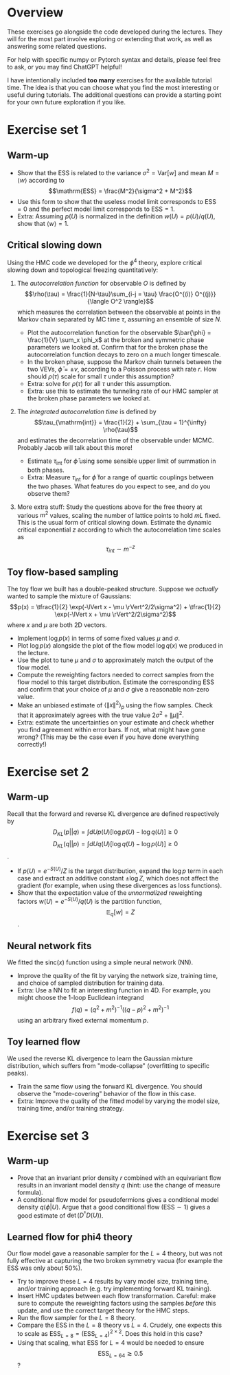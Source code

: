 # Overview
These exercises go alongside the code developed during the lectures. They will
for the most part involve exploring or extending that work, as well as answering
some related questions.

For help with specific numpy or Pytorch syntax and details, please feel free to ask,
or you may find ChatGPT helpful!

I have intentionally included **too many** exercises for the available tutorial
time. The idea is that you can choose what you find the most interesting or
useful during tutorials. The additional questions can provide a starting point
for your own future exploration if you like.

# Exercise set 1
## Warm-up
  * Show that the ESS is related to the variance $\sigma^2 = \mathrm{Var}[w]$ and mean $M = \langle w \rangle$ according to
    $$\mathrm{ESS} = \frac{M^2}{\sigma^2 + M^2}$$
  * Use this form to show that the useless model limit corresponds to $\mathrm{ESS} = 0$ and the perfect model limit corresponds to $\mathrm{ESS} = 1$.
  * Extra: Assuming $p(U)$ is normalized in the definition $w(U) = p(U)/q(U)$, show that $\langle w \rangle = 1$.

## Critical slowing down
Using the HMC code we developed for the $\phi^4$ theory, explore critical
slowing down and topological freezing quantitatively:

  1. The _autocorrelation function_ for observable $O$ is defined by
  $$\rho(\tau) = \frac{1}{N-\tau}\sum_{i-j = \tau} \frac{O^{(i)} O^{(j)}}{\langle O^2 \rangle}$$
   which measures the correlation between the observable at points in the Markov chain separated by MC time $\tau$, assuming an ensemble of size $N$.
	 * Plot the autocorrelation function for the observable $\bar{\phi} = \frac{1}{V} \sum_x \phi_x$ at the broken and symmetric phase parameters we looked at. Confirm that for the broken phase the autocorrelation function decays to zero on a much longer timescale.
	 * In the broken phase, suppose the Markov chain tunnels between the two VEVs, $\bar{\phi} = \pm v$, according to a Poisson process with rate $r$. How should $\rho(\tau)$ scale for small $\tau$ under this assumption?
	 * Extra: solve for $\rho(\tau)$ for all $\tau$ under this assumption.
	 * Extra: use this to estimate the tunneling rate of our HMC sampler at the broken phase parameters we looked at.

 2. The _integrated autocorrelation time_ is defined by
 $$\tau_{\mathrm{int}} = \frac{1}{2} + \sum_{\tau = 1}^{\infty} \rho(\tau)$$
 and estimates the decorrelation time of the observable under MCMC. Probably Jacob will talk about this more!
	 * Estimate $\tau_{\mathrm{int}}$ for $\bar{\phi}$ using some sensible upper limit of summation in both phases.
	 * Extra: Measure $\tau_{\mathrm{int}}$ for $\bar{\phi}$ for a range of quartic couplings between the two phases. What features do you expect to see, and do you observe them?

3. More extra stuff: Study the questions above for the free theory at various $m^2$ values, scaling the number of lattice points to hold $m L$ fixed. This is the usual form of critical slowing down. Estimate the dynamic critical exponential $z$ according to which the autocorrelation time scales as $$\tau_{int} \sim m^{-z}$$

## Toy flow-based sampling
The toy flow we built has a double-peaked structure. Suppose we _actually_ wanted to sample the mixture of Gaussians:
 $$p(x) = \tfrac{1}{2} \exp(-\lVert x - \mu \rVert^2/2\sigma^2) + \tfrac{1}{2} \exp(-\lVert x + \mu \rVert^2/2\sigma^2)$$
where $x$ and $\mu$ are both 2D vectors.
  * Implement $\log p(x)$ in terms of some fixed values $\mu$ and $\sigma$.
  * Plot $\log p(x)$ alongside the plot of the flow model $\log q(x)$ we produced in the lecture.
  * Use the plot to tune $\mu$ and $\sigma$ to approximately match the output of the flow model.
  * Compute the reweighting factors needed to correct samples from the flow model to this target distribution. Estimate the corresponding ESS and confirm that your choice of $\mu$ and $\sigma$ give a reasonable non-zero value.
  * Make an unbiased estimate of $\langle \lVert x \rVert^2 \rangle_p$ using the flow samples. Check that it approximately agrees with the true value $2 \sigma^2 + \lVert \mu \rVert^2$.
  * Extra: estimate the uncertainties on your estimate and check whether you find agreement within error bars. If not, what might have gone wrong? (This may be the case even if you have done everything correctly!)


# Exercise set 2
## Warm-up
Recall that the forward and reverse KL divergence are defined respectively by
 $$D_{KL}(p || q) = \int dU p(U) [\log{p}(U) - \log{q}(U)] \geq 0$$
 $$D_{KL}(q || p) = \int dU q(U) [\log{q}(U) - \log{p}(U)] \geq 0$$.
  * If $p(U) = e^{-S(U)}/Z$ is the target distribution, expand the $\log{p}$
    term in each case and extract an additive constant $\pm \log{Z}$, which
    does not affect the gradient (for example, when using these
    divergences as loss functions).
  * Show that the expectation value of the _unnormalized_ reweighting factors
    $w(U) = e^{-S(U)}/q(U)$ is the partition function, $$\mathbb{E}_{q}[w] = Z$$.

## Neural network fits
We fitted the $\mathrm{sinc}(x)$ function using a simple neural network (NN).
  * Improve the quality of the fit by varying the network size, training time,
    and choice of sampled distribution for training data.
  * Extra: Use a NN to fit an interesting function in 4D. For example, you might
    choose the 1-loop Euclidean integrand
    $$f(q) = (q^2 + m^2)^{-1} ((q-p)^2 + m^2)^{-1}$$
    using an arbitrary fixed external momentum $p$.

## Toy learned flow
We used the reverse KL divergence to learn the Gaussian mixture distribution,
which suffers from "mode-collapse" (overfitting to specific peaks).
  * Train the same flow using the forward KL divergence. You should observe the
    "mode-covering" behavior of the flow in this case.
  * Extra: Improve the quality of the fitted model by varying the model size,
    training time, and/or training strategy.


# Exercise set 3
## Warm-up
  * Prove that an invariant prior density $r$ combined with an equivariant flow
    results in an invariant model density $q$ (hint: use the change of measure
    formula).
  * A conditional flow model for pseudofermions gives a conditional model
    density $q(\phi | U)$. Argue that a good conditional flow
    ($\mathrm{ESS} \sim 1$) gives a good estimate of $\det(D^\dagger D(U))$.

## Learned flow for phi4 theory
Our flow model gave a reasonable sampler for the $L=4$ theory, but was not fully
effective at capturing the two broken symmetry vacua (for example the ESS was only
about 50%).
  * Try to improve these $L=4$ results by vary model size, training time, and/or
    training approach (e.g. try implementing forward KL training).
  * Insert HMC updates between each flow transformation. Careful: make sure to
    compute the reweighting factors using the samples _before_ this update, and
    use the correct target theory for the HMC steps.
  * Run the flow sampler for the $L=8$ theory.
  * Compare the ESS in the $L=8$ theory vs $L=4$. Crudely, one expects this to
    scale as $\mathrm{ESS}_{L=8} = (\mathrm{ESS}_{L=4})^{2 \times 2}$. Does this
    hold in this case?
  * Using that scaling, what ESS for $L=4$ would be needed to ensure
    $$\mathrm{ESS}_{L=64} \gtrsim 0.5$$?
